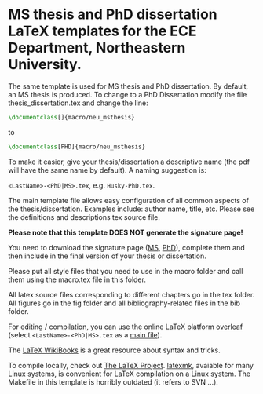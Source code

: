 # MS thesis and PhD dissertation LaTeX templates for the ECE Department, Northeastern University.


The same template is used for MS thesis and PhD dissertation. By default, an MS thesis is produced. To change to a PhD Dissertation modify the file thesis_dissertation.tex and change the line:

```LaTeX
\documentclass[]{macro/neu_msthesis}
```
to
```LaTeX
\documentclass[PHD]{macro/neu_msthesis}
```

To make it easier, give your thesis/dissertation a descriptive name (the pdf will have the same name by default). A naming suggestion is: 

```<LastName>-<PhD|MS>.tex```, e.g. ```Husky-PhD.tex```.

The main template file allows easy configuration of all common aspects of the thesis/dissertation. Examples include: author name, title, etc. Please see the definitions and descriptions tex source file. 

**Please note that this template DOES NOT generate the signature page!**

You need to download the signature page ([MS](www.coe.neu.edu/sites/default/files/pdfs/coe/gse/ThesisSignature.pdf), [PhD](www.coe.neu.edu/sites/default/files/pdfs/coe/gse/DissertationSignature.pdf)), complete them and then include in the final version of your thesis or dissertation.

Please put all style files that you need to use in the macro folder and call them using the macro.tex file in this folder.

All latex source files corresponding to different chapters go in the tex folder. All figures go in the fig folder and all bibliography-related files in the bib folder.

For editing / compilation, you can use the online LaTeX platform [overleaf](https://www.overleaf.com) (select ```<LastName>-<PhD|MS>.tex``` as a [main file](https://www.overleaf.com/learn/how-to/Can_I_choose_which_file_is_the_main_tex_file_in_a_project_on_Overleaf%3F)). 

The [LaTeX WikiBooks](https://en.wikibooks.org/wiki/LaTeX) is a great resource about syntax and tricks. 

To compile locally, check out [The LaTeX Project](https://www.latex-project.org/get/). [latexmk](https://github.com/debian-tex/latexmk), avaiable for many Linux systems, is convenient for  LaTeX compilation on a Linux system. The Makefile in this template is horribly outdated (it refers to SVN ...).   
